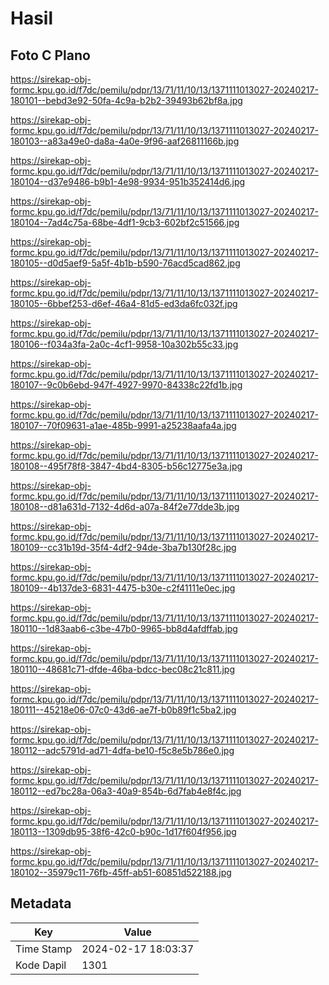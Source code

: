 # Hasil

## Foto C Plano

https://sirekap-obj-formc.kpu.go.id/f7dc/pemilu/pdpr/13/71/11/10/13/1371111013027-20240217-180101--bebd3e92-50fa-4c9a-b2b2-39493b62bf8a.jpg

https://sirekap-obj-formc.kpu.go.id/f7dc/pemilu/pdpr/13/71/11/10/13/1371111013027-20240217-180103--a83a49e0-da8a-4a0e-9f96-aaf26811166b.jpg

https://sirekap-obj-formc.kpu.go.id/f7dc/pemilu/pdpr/13/71/11/10/13/1371111013027-20240217-180104--d37e9486-b9b1-4e98-9934-951b352414d6.jpg

https://sirekap-obj-formc.kpu.go.id/f7dc/pemilu/pdpr/13/71/11/10/13/1371111013027-20240217-180104--7ad4c75a-68be-4df1-9cb3-602bf2c51566.jpg

https://sirekap-obj-formc.kpu.go.id/f7dc/pemilu/pdpr/13/71/11/10/13/1371111013027-20240217-180105--d0d5aef9-5a5f-4b1b-b590-76acd5cad862.jpg

https://sirekap-obj-formc.kpu.go.id/f7dc/pemilu/pdpr/13/71/11/10/13/1371111013027-20240217-180105--6bbef253-d6ef-46a4-81d5-ed3da6fc032f.jpg

https://sirekap-obj-formc.kpu.go.id/f7dc/pemilu/pdpr/13/71/11/10/13/1371111013027-20240217-180106--f034a3fa-2a0c-4cf1-9958-10a302b55c33.jpg

https://sirekap-obj-formc.kpu.go.id/f7dc/pemilu/pdpr/13/71/11/10/13/1371111013027-20240217-180107--9c0b6ebd-947f-4927-9970-84338c22fd1b.jpg

https://sirekap-obj-formc.kpu.go.id/f7dc/pemilu/pdpr/13/71/11/10/13/1371111013027-20240217-180107--70f09631-a1ae-485b-9991-a25238aafa4a.jpg

https://sirekap-obj-formc.kpu.go.id/f7dc/pemilu/pdpr/13/71/11/10/13/1371111013027-20240217-180108--495f78f8-3847-4bd4-8305-b56c12775e3a.jpg

https://sirekap-obj-formc.kpu.go.id/f7dc/pemilu/pdpr/13/71/11/10/13/1371111013027-20240217-180108--d81a631d-7132-4d6d-a07a-84f2e77dde3b.jpg

https://sirekap-obj-formc.kpu.go.id/f7dc/pemilu/pdpr/13/71/11/10/13/1371111013027-20240217-180109--cc31b19d-35f4-4df2-94de-3ba7b130f28c.jpg

https://sirekap-obj-formc.kpu.go.id/f7dc/pemilu/pdpr/13/71/11/10/13/1371111013027-20240217-180109--4b137de3-6831-4475-b30e-c2f41111e0ec.jpg

https://sirekap-obj-formc.kpu.go.id/f7dc/pemilu/pdpr/13/71/11/10/13/1371111013027-20240217-180110--1d83aab6-c3be-47b0-9965-bb8d4afdffab.jpg

https://sirekap-obj-formc.kpu.go.id/f7dc/pemilu/pdpr/13/71/11/10/13/1371111013027-20240217-180110--48681c71-dfde-46ba-bdcc-bec08c21c811.jpg

https://sirekap-obj-formc.kpu.go.id/f7dc/pemilu/pdpr/13/71/11/10/13/1371111013027-20240217-180111--45218e06-07c0-43d6-ae7f-b0b89f1c5ba2.jpg

https://sirekap-obj-formc.kpu.go.id/f7dc/pemilu/pdpr/13/71/11/10/13/1371111013027-20240217-180112--adc5791d-ad71-4dfa-be10-f5c8e5b786e0.jpg

https://sirekap-obj-formc.kpu.go.id/f7dc/pemilu/pdpr/13/71/11/10/13/1371111013027-20240217-180112--ed7bc28a-06a3-40a9-854b-6d7fab4e8f4c.jpg

https://sirekap-obj-formc.kpu.go.id/f7dc/pemilu/pdpr/13/71/11/10/13/1371111013027-20240217-180113--1309db95-38f6-42c0-b90c-1d17f604f956.jpg

https://sirekap-obj-formc.kpu.go.id/f7dc/pemilu/pdpr/13/71/11/10/13/1371111013027-20240217-180102--35979c11-76fb-45ff-ab51-60851d522188.jpg


## Metadata

| Key        | Value               |
| ---------- | ------------------- |
| Time Stamp | 2024-02-17 18:03:37 |
| Kode Dapil | 1301                |



